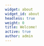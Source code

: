 ```yaml
---
widget: about
widget_id: about
headless: true
weight: 0
title: Welcome!
active: true
author: admin
---
```

